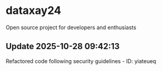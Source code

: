 # dataxay24
Open source project for developers and enthusiasts

## Update 2025-10-28 09:42:13
Refactored code following security guidelines - ID: yiateueq

